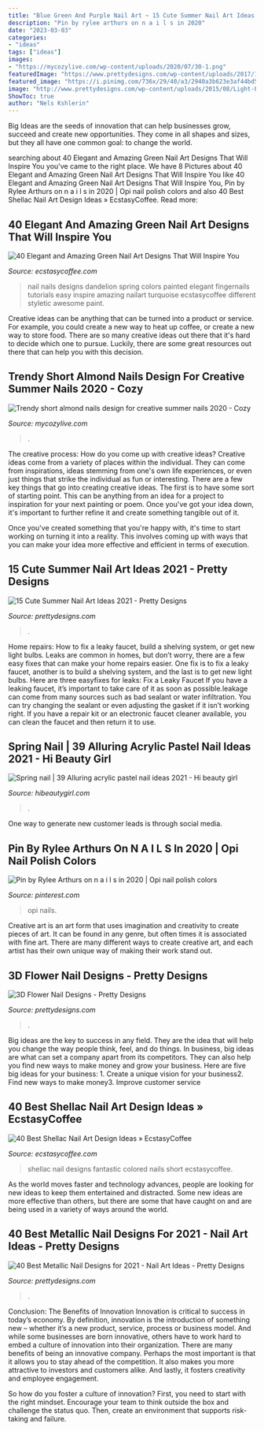 ```yaml
---
title: "Blue Green And Purple Nail Art ~ 15 Cute Summer Nail Art Ideas 2021"
description: "Pin by rylee arthurs on n a i l s in 2020"
date: "2023-03-03"
categories:
- "ideas"
tags: ["ideas"]
images:
- "https://mycozylive.com/wp-content/uploads/2020/07/30-1.png"
featuredImage: "https://www.prettydesigns.com/wp-content/uploads/2017/12/40-best-metallic-nail-designs-for-2018-nail-art-ideas-13.jpg"
featured_image: "https://i.pinimg.com/736x/29/40/a3/2940a3b623e3af44bd57dfbd9df30589.jpg"
image: "http://www.prettydesigns.com/wp-content/uploads/2015/08/Light-Purple-Summer-Nail-Design.jpg"
ShowToc: true
author: "Nels Kshlerin"
---
```



Big Ideas are the seeds of innovation that can help businesses grow, succeed and create new opportunities. They come in all shapes and sizes, but they all have one common goal: to change the world.

	

		
searching about 40 Elegant and Amazing Green Nail Art Designs That Will Inspire You you've came to the right place. We have 8 Pictures about 40 Elegant and Amazing Green Nail Art Designs That Will Inspire You like 40 Elegant and Amazing Green Nail Art Designs That Will Inspire You, Pin by Rylee Arthurs on n a i l s in 2020 | Opi nail polish colors and also 40 Best Shellac Nail Art Design Ideas » EcstasyCoffee. Read more:
		
    
## 40 Elegant And Amazing Green Nail Art Designs That Will Inspire You

<img loading=lazy src="https://i0.wp.com/www.ecstasycoffee.com/wp-content/uploads/2016/08/Dandelion-Nail-Art-Design-on-Green-Blue-Bases.jpg" onerror="this.onerror=null;this.src='https://tse1.mm.bing.net/th?id=OIP.s49m1ARuB6fYFIQ2eC074gHaLK&amp;pid=15.1';" alt="40 Elegant and Amazing Green Nail Art Designs That Will Inspire You">

_Source: ecstasycoffee.com_

>nail nails designs dandelion spring colors painted elegant fingernails tutorials easy inspire amazing nailart turquoise ecstasycoffee different styletic awesome paint. 

	

Creative ideas can be anything that can be turned into a product or service. For example, you could create a new way to heat up coffee, or create a new way to store food. There are so many creative ideas out there that it's hard to decide which one to pursue. Luckily, there are some great resources out there that can help you with this decision.

    
## Trendy Short Almond Nails Design For Creative Summer Nails 2020 - Cozy

<img loading=lazy src="https://mycozylive.com/wp-content/uploads/2020/07/30-1.png" onerror="this.onerror=null;this.src='https://tse4.mm.bing.net/th?id=OIP.DatSzw02SShtjL3jn2DV0wHaKf&amp;pid=15.1';" alt="Trendy short almond nails design for creative summer nails 2020 - Cozy">

_Source: mycozylive.com_

>. 

	

The creative process: How do you come up with creative ideas?
Creative ideas come from a variety of places within the individual. They can come from inspirations, ideas stemming from one's own life experiences, or even just things that strike the individual as fun or interesting. 
There are a few key things that go into creating creative ideas. The first is to have some sort of starting point. This can be anything from an idea for a project to inspiration for your next painting or poem. Once you've got your idea down, it's important to further refine it and create something tangible out of it. 

Once you've created something that you're happy with, it's time to start working on turning it into a reality. This involves coming up with ways that you can make your idea more effective and efficient in terms of execution.

    
## 15 Cute Summer Nail Art Ideas 2021 - Pretty Designs

<img loading=lazy src="http://www.prettydesigns.com/wp-content/uploads/2015/08/Light-Purple-Summer-Nail-Design.jpg" onerror="this.onerror=null;this.src='https://tse2.mm.bing.net/th?id=OIP.8sxfPyTp73PEvab91iPT4wHaL7&amp;pid=15.1';" alt="15 Cute Summer Nail Art Ideas 2021 - Pretty Designs">

_Source: prettydesigns.com_

>. 

	

Home repairs: How to fix a leaky faucet, build a shelving system, or get new light bulbs.
Leaks are common in homes, but don’t worry, there are a few easy fixes that can make your home repairs easier. One fix is to fix a leaky faucet, another is to build a shelving system, and the last is to get new light bulbs. Here are three easyfixes for leaks: 
Fix a Leaky Faucet
If you have a leaking faucet, it’s important to take care of it as soon as possible.leakage can come from many sources such as bad sealant or water infiltration. You can try changing the sealant or even adjusting the gasket if it isn’t working right. If you have a repair kit or an electronic faucet cleaner available, you can clean the faucet and then return it to use.

    
## Spring Nail | 39 Alluring Acrylic Pastel Nail Ideas 2021 - Hi Beauty Girl

<img loading=lazy src="https://hibeautygirl.com/wp-content/uploads/2021/03/4绿.jpg" onerror="this.onerror=null;this.src='https://tse3.mm.bing.net/th?id=OIP.fn46b1F3PonfAImP-hkYGgHaKC&amp;pid=15.1';" alt="Spring nail | 39 Alluring acrylic pastel nail ideas 2021 - Hi beauty girl">

_Source: hibeautygirl.com_

>. 

	

One way to generate new customer leads is through social media.

    
## Pin By Rylee Arthurs On N A I L S In 2020 | Opi Nail Polish Colors

<img loading=lazy src="https://i.pinimg.com/736x/29/40/a3/2940a3b623e3af44bd57dfbd9df30589.jpg" onerror="this.onerror=null;this.src='https://tse3.mm.bing.net/th?id=OIP.bUu2_NkAo0jZNXFKCDvhbwHaHa&amp;pid=15.1';" alt="Pin by Rylee Arthurs on n a i l s in 2020 | Opi nail polish colors">

_Source: pinterest.com_

>opi nails. 

	

Creative art is an art form that uses imagination and creativity to create pieces of art. It can be found in any genre, but often times it is associated with fine art. There are many different ways to create creative art, and each artist has their own unique way of making their work stand out.

    
## 3D Flower Nail Designs - Pretty Designs

<img loading=lazy src="http://www.prettydesigns.com/wp-content/uploads/2014/07/Blue-Nails1.jpg" onerror="this.onerror=null;this.src='https://tse4.mm.bing.net/th?id=OIP.eZvL7tmTXA7OdjUkIRRcqAHaJ4&amp;pid=15.1';" alt="3D Flower Nail Designs - Pretty Designs">

_Source: prettydesigns.com_

>. 

	

Big ideas are the key to success in any field. They are the idea that will help you change the way people think, feel, and do things. In business, big ideas are what can set a company apart from its competitors. They can also help you find new ways to make money and grow your business. Here are five big ideas for your business: 1. Create a unique vision for your business2. Find new ways to make money3. Improve customer service
    
## 40 Best Shellac Nail Art Design Ideas » EcstasyCoffee

<img loading=lazy src="https://i1.wp.com/www.ecstasycoffee.com/wp-content/uploads/2016/10/Fantastic-Green-Colored-Art.jpg" onerror="this.onerror=null;this.src='https://tse1.mm.bing.net/th?id=OIP.6X23VyEhJZNOGoGnRCznIAHaHa&amp;pid=15.1';" alt="40 Best Shellac Nail Art Design Ideas » EcstasyCoffee">

_Source: ecstasycoffee.com_

>shellac nail designs fantastic colored nails short ecstasycoffee. 

	

As the world moves faster and technology advances, people are looking for new ideas to keep them entertained and distracted. Some new ideas are more effective than others, but there are some that have caught on and are being used in a variety of ways around the world.

    
## 40 Best Metallic Nail Designs For 2021 - Nail Art Ideas - Pretty Designs

<img loading=lazy src="https://www.prettydesigns.com/wp-content/uploads/2017/12/40-best-metallic-nail-designs-for-2018-nail-art-ideas-13.jpg" onerror="this.onerror=null;this.src='https://tse3.mm.bing.net/th?id=OIP.DAFzX9GmAi7k_PRGsB8Z_wHaHa&amp;pid=15.1';" alt="40 Best Metallic Nail Designs for 2021 - Nail Art Ideas - Pretty Designs">

_Source: prettydesigns.com_

>. 

	

Conclusion: The Benefits of Innovation
Innovation is critical to success in today’s economy. By definition, innovation is the introduction of something new – whether it’s a new product, service, process or business model. And while some businesses are born innovative, others have to work hard to embed a culture of innovation into their organization.
There are many benefits of being an innovative company. Perhaps the most important is that it allows you to stay ahead of the competition. It also makes you more attractive to investors and customers alike. And lastly, it fosters creativity and employee engagement.

So how do you foster a culture of innovation? First, you need to start with the right mindset. Encourage your team to think outside the box and challenge the status quo. Then, create an environment that supports risk-taking and failure.

